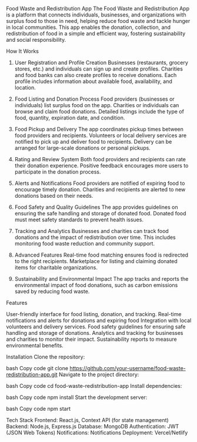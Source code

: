 Food Waste and Redistribution App
The Food Waste and Redistribution App is a platform that connects individuals, businesses, and organizations with surplus food to those in need, helping reduce food waste and tackle hunger in local communities. This app enables the donation, collection, and redistribution of food in a simple and efficient way, fostering sustainability and social responsibility.

How It Works
1. User Registration and Profile Creation
Businesses (restaurants, grocery stores, etc.) and individuals can sign up and create profiles.
Charities and food banks can also create profiles to receive donations.
Each profile includes information about available food, availability, and location.
2. Food Listing and Donation Process
Food providers (businesses or individuals) list surplus food on the app.
Charities or individuals can browse and claim food donations.
Detailed listings include the type of food, quantity, expiration date, and condition.
3. Food Pickup and Delivery
The app coordinates pickup times between food providers and recipients.
Volunteers or local delivery services are notified to pick up and deliver food to recipients.
Delivery can be arranged for large-scale donations or personal pickups.
4. Rating and Review System
Both food providers and recipients can rate their donation experience.
Positive feedback encourages more users to participate in the donation process.
5. Alerts and Notifications
Food providers are notified of expiring food to encourage timely donation.
Charities and recipients are alerted to new donations based on their needs.
6. Food Safety and Quality Guidelines
The app provides guidelines on ensuring the safe handling and storage of donated food.
Donated food must meet safety standards to prevent health issues.

8. Tracking and Analytics
Businesses and charities can track food donations and the impact of redistribution over time.
This includes monitoring food waste reduction and community support.

10. Advanced Features
Real-time food matching ensures food is redirected to the right recipients.
Marketplace for listing and claiming donated items for charitable organizations.

12. Sustainability and Environmental Impact
The app tracks and reports the environmental impact of food donations, such as carbon emissions saved by reducing food waste.

Features

User-friendly interface for food listing, donation, and tracking.
Real-time notifications and alerts for donations and expiring food
Integration with local volunteers and delivery services.
Food safety guidelines for ensuring safe handling and storage of donations.
Analytics and tracking for businesses and charities to monitor their impact.
Sustainability reports to measure environmental benefits.

Installation
Clone the repository:

bash
Copy code
git clone https://github.com/your-username/food-waste-redistribution-app.git
Navigate to the project directory:

bash
Copy code
cd food-waste-redistribution-app
Install dependencies:

bash
Copy code
npm install
Start the development server:

bash
Copy code
npm start

Tech Stack
Frontend: React.js, Context API (for state management)
Backend: Node.js, Express.js
Database: MongoDB
Authentication: JWT (JSON Web Tokens)
Notifications: Notifications 
Deployment: Vercel/Netlify
